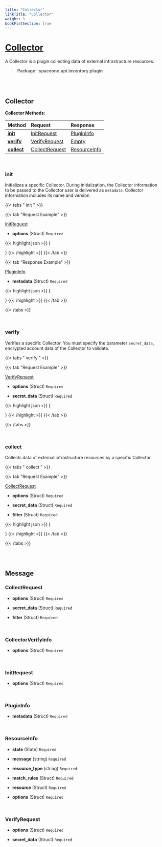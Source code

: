```yaml
---
title: "Collector"
linkTitle: "Collector"
weight: 3
bookFlatSection: true
---
```

# [Collector](#Collector)
A Collector is a plugin collecting data of external infrastructure resources.


>  **Package : spaceone.api.inventory.plugin**

<br>
<br>

## Collector





**Collector Methods:**


| Method | Request | Response |
| :----- | :-------- | :-------- |
| [**init**](./Collector#init) | [InitRequest](Collector#initrequest) | [PluginInfo](Collector#plugininfo) |
| [**verify**](./Collector#verify) | [VerifyRequest](Collector#verifyrequest) | [Empty](Collector#empty) |
| [**collect**](./Collector#collect) | [CollectRequest](Collector#collectrequest) | [ResourceInfo](Collector#resourceinfo) |



    
<br>

### init

Initializes a specific Collector. During initialization, the Collector information to be passed to the Collector user is delivered as `metadata`. Collector information includes its name and version.







 {{< tabs " init " >}}

 {{< tab "Request Example" >}}



[InitRequest](./Collector#initrequest)

* **options** (Struct)   `Required` 





{{< highlight json >}}
{

}
{{< /highlight >}}
{{< /tab >}}


 {{< tab "Response Example" >}}

[PluginInfo](#PLUGININFO)
* **metadata** (Struct)   `Required` 



{{< highlight json >}}
{

}
{{< /highlight >}}
{{< /tab >}}


{{< /tabs >}}


    
<br>

### verify

Verifies a specific Collector. You must specify the parameter `secret_data`, encrypted account data of the Collector to validate.







 {{< tabs " verify " >}}

 {{< tab "Request Example" >}}



[VerifyRequest](./Collector#verifyrequest)

* **options** (Struct)   `Required` 


* **secret_data** (Struct)   `Required` 





{{< highlight json >}}
{

}
{{< /highlight >}}
{{< /tab >}}



{{< /tabs >}}


    
<br>

### collect

Collects data of external infrastructure resources by a specific Collector.







 {{< tabs " collect " >}}

 {{< tab "Request Example" >}}



[CollectRequest](./Collector#collectrequest)

* **options** (Struct)   `Required` 


* **secret_data** (Struct)   `Required` 


* **filter** (Struct)   `Required` 





{{< highlight json >}}
{

}
{{< /highlight >}}
{{< /tab >}}



{{< /tabs >}}


    


<br>
<br>

## Message



### CollectRequest
* **options** (Struct)   `Required` 

    
* **secret_data** (Struct)   `Required` 

    
* **filter** (Struct)   `Required` 

    <br>

### CollectorVerifyInfo
* **options** (Struct)   `Required` 

    <br>

### InitRequest
* **options** (Struct)   `Required` 

    <br>

### PluginInfo
* **metadata** (Struct)   `Required` 

    <br>

### ResourceInfo
* **state** (State)   `Required` 

    
* **message** (string)   `Required` 

    
* **resource_type** (string)   `Required` 

    
* **match_rules** (Struct)   `Required` 

    
* **resource** (Struct)   `Required` 

    
* **options** (Struct)   `Required` 

    <br>

### VerifyRequest
* **options** (Struct)   `Required` 

    
* **secret_data** (Struct)   `Required` 

    <br>

